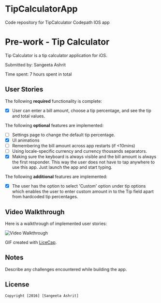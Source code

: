 # TipCalculatorApp
Code repository for TipCalculator Codepath IOS app

# Pre-work - Tip Calculator

Tip Calculator is a tip calculator application for iOS.

Submitted by: Sangeeta Ashrit

Time spent: 7 hours spent in total

## User Stories

The following **required** functionality is complete:
* [X] User can enter a bill amount, choose a tip percentage, and see the tip and total values.

The following **optional** features are implemented:
* [ ] Settings page to change the default tip percentage.
* [X] UI animations
* [ ] Remembering the bill amount across app restarts (if <10mins)
* [ ] Using locale-specific currency and currency thousands separators.
* [X] Making sure the keyboard is always visible and the bill amount is always the first responder. This way the user does not have to tap anywhere to use this app. Just launch the app and start typing.

The following **additional** features are implemented:

- [X] The user has the option to select 'Custom' option under tip options which enables the user to enter custom amount in to the Tip field apart from hardcoded tip percentages.

## Video Walkthrough 

Here is a walkthrough of implemented user stories:

<img src='http://i.imgur.com/link/to/your/gif/file.gif' title='Video Walkthrough' width='' alt='Video Walkthrough' />

GIF created with [LiceCap](http://www.cockos.com/licecap/).

## Notes

Describe any challenges encountered while building the app.

## License

    Copyright [2016] [Sangeeta Ashrit]
